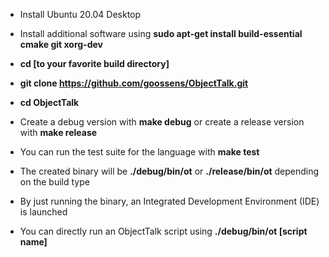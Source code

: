 * Install Ubuntu 20.04 Desktop

* Install additional software using **sudo apt-get install build-essential cmake git xorg-dev**
* **cd [to your favorite build directory]**
* **git clone https://github.com/goossens/ObjectTalk.git**
* **cd ObjectTalk**
* Create a debug version with **make debug** or create a release version with **make release**
* You can run the test suite for the language with **make test**
* The created binary will be **./debug/bin/ot** or **./release/bin/ot** depending on the build type
* By just running the binary, an Integrated Development Environment (IDE) is launched
* You can directly run an ObjectTalk script using **./debug/bin/ot [script name]**
